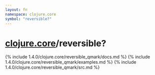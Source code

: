 ```yaml
---
layout: fn
namespace: clojure.core
symbol: "reversible?"
---
```


# [clojure.core](../)/reversible?

{% include 1.4.0/clojure.core/reversible_qmark/docs.md %}
{% include 1.4.0/clojure.core/reversible_qmark/examples.md %}
{% include 1.4.0/clojure.core/reversible_qmark/src.md %}

